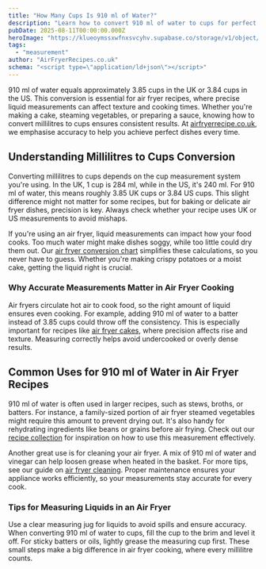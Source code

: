 ```yaml
---
title: "How Many Cups Is 910 ml of Water?"
description: "Learn how to convert 910 ml of water to cups for perfect air fryer recipes every time. Get precise measurements in seconds!"
pubDate: 2025-08-11T00:00:00.000Z
heroImage: "https://klueoymssxwfnxsvcyhv.supabase.co/storage/v1/object/public/md/how-many-cups-is-910-ml-of-water-7e39f6d0.webp"
tags:
  - "measurement"
author: "AirFryerRecipes.co.uk"
schema: "<script type=\"application/ld+json\"></script>"
---
```


<p>910 ml of water equals approximately 3.85 cups in the UK or 3.84 cups in the US. This conversion is essential for air fryer recipes, where precise liquid measurements can affect texture and cooking times. Whether you're making a cake, steaming vegetables, or preparing a sauce, knowing how to convert millilitres to cups ensures consistent results. At <a href=https://www.airfryerrecipe.co.uk>airfryerrecipe.co.uk</a>, we emphasise accuracy to help you achieve perfect dishes every time.</p>  

<h2>Understanding Millilitres to Cups Conversion</h2>  
<p>Converting millilitres to cups depends on the cup measurement system you're using. In the UK, 1 cup is 284 ml, while in the US, it's 240 ml. For 910 ml of water, this means roughly 3.85 UK cups or 3.84 US cups. This slight difference might not matter for some recipes, but for baking or delicate air fryer dishes, precision is key. Always check whether your recipe uses UK or US measurements to avoid mishaps.</p>  
<p>If you're using an air fryer, liquid measurements can impact how your food cooks. Too much water might make dishes soggy, while too little could dry them out. Our <a href=https://www.airfryerrecipe.co.uk/air-fryer-conversion-chart>air fryer conversion chart</a> simplifies these calculations, so you never have to guess. Whether you're making crispy potatoes or a moist cake, getting the liquid right is crucial.</p>  

<h3>Why Accurate Measurements Matter in Air Fryer Cooking</h3>  
<p>Air fryers circulate hot air to cook food, so the right amount of liquid ensures even cooking. For example, adding 910 ml of water to a batter instead of 3.85 cups could throw off the consistency. This is especially important for recipes like <a href=https://www.airfryerrecipe.co.uk/recipe-category/cakes>air fryer cakes</a>, where precision affects rise and texture. Measuring correctly helps avoid undercooked or overly dense results.</p>  

<h2>Common Uses for 910 ml of Water in Air Fryer Recipes</h2>  
<p>910 ml of water is often used in larger recipes, such as stews, broths, or batters. For instance, a family-sized portion of air fryer steamed vegetables might require this amount to prevent drying out. It's also handy for rehydrating ingredients like beans or grains before air frying. Check out our <a href=https://www.airfryerrecipe.co.uk/recipes>recipe collection</a> for inspiration on how to use this measurement effectively.</p>  
<p>Another great use is for cleaning your air fryer. A mix of 910 ml of water and vinegar can help loosen grease when heated in the basket. For more tips, see our guide on <a href=https://www.airfryerrecipe.co.uk/air-fryer-cleaner>air fryer cleaning</a>. Proper maintenance ensures your appliance works efficiently, so your measurements stay accurate for every cook.</p>  

<h3>Tips for Measuring Liquids in an Air Fryer</h3>  
<p>Use a clear measuring jug for liquids to avoid spills and ensure accuracy. When converting 910 ml of water to cups, fill the cup to the brim and level it off. For sticky batters or oils, lightly grease the measuring cup first. These small steps make a big difference in air fryer cooking, where every millilitre counts.</p>